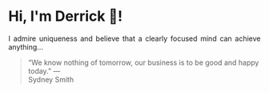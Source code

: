# Hi, I'm Derrick 👋!
<p align="justify">I admire uniqueness and believe that a clearly focused mind can achieve anything...</p> 
<!-- #quote-start -->
<blockquote>&ldquo;We know nothing of tomorrow, our business is to be good and happy today.&rdquo; &mdash; <footer>Sydney Smith</footer></blockquote>
<!-- #quote-end -->
